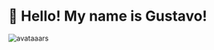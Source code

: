 # 👋 Hello! My name is Gustavo!
![avataaars](https://github.com/user-attachments/assets/44ec43ea-57f3-48f0-a414-da4bf8f116a6)
